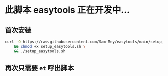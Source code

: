 # 此脚本 easytools 正在开发中...

## 首次安装

```bash
curl -O https://raw.githubusercontent.com/Sam-Mey/easytools/main/setup_easytools.sh \
    && chmod +x setup_easytools.sh \
    && ./setup_easytools.sh
```

## 再次只需要 `et` 呼出脚本
